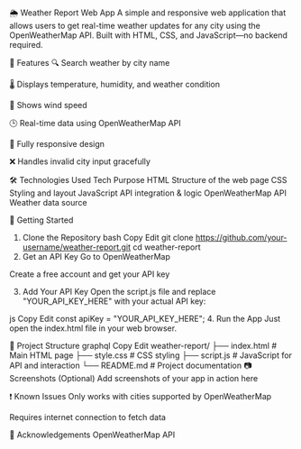 🌦️ Weather Report Web App
A simple and responsive web application that allows users to get real-time weather updates for any city using the OpenWeatherMap API. Built with HTML, CSS, and JavaScript—no backend required.

📌 Features
🔍 Search weather by city name

🌡️ Displays temperature, humidity, and weather condition

💨 Shows wind speed

🕒 Real-time data using OpenWeatherMap API

📱 Fully responsive design

❌ Handles invalid city input gracefully

🛠️ Technologies Used
Tech	Purpose
HTML	Structure of the web page
CSS	Styling and layout
JavaScript	API integration & logic
OpenWeatherMap API	Weather data source

🚀 Getting Started
1. Clone the Repository
bash
Copy
Edit
git clone https://github.com/your-username/weather-report.git
cd weather-report
2. Get an API Key
Go to OpenWeatherMap

Create a free account and get your API key

3. Add Your API Key
Open the script.js file and replace "YOUR_API_KEY_HERE" with your actual API key:

js
Copy
Edit
const apiKey = "YOUR_API_KEY_HERE";
4. Run the App
Just open the index.html file in your web browser.

📁 Project Structure
graphql
Copy
Edit
weather-report/
├── index.html      # Main HTML page
├── style.css       # CSS styling
├── script.js       # JavaScript for API and interaction
└── README.md       # Project documentation
📷 Screenshots (Optional)
Add screenshots of your app in action here

❗ Known Issues
Only works with cities supported by OpenWeatherMap

Requires internet connection to fetch data

🙏 Acknowledgements
OpenWeatherMap API

